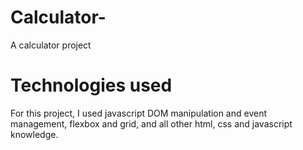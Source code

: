 # Calculator-
A calculator project
# Technologies used
For this project, I used javascript DOM manipulation and event management, flexbox and grid, and all other html, css and javascript knowledge.

